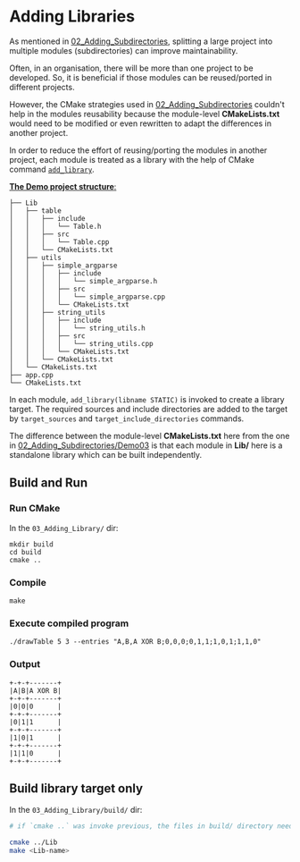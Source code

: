 # Adding Libraries

As mentioned in [02_Adding_Subdirectories](https://github.com/JayLooi/learn-cmake/tree/master/02_Adding_Subdirectories), splitting a large project into multiple modules (subdirectories) can improve maintainability. 

Often, in an organisation, there will be more than one project to be developed. So, it is beneficial if those modules can be reused/ported in different projects. 

However, the CMake strategies used in [02_Adding_Subdirectories](https://github.com/JayLooi/learn-cmake/tree/master/02_Adding_Subdirectories) couldn't help in the modules reusability because the module-level **CMakeLists.txt** would need to be modified or even rewritten to adapt the differences in another project. 

In order to reduce the effort of reusing/porting the modules in another project, each module is treated as a library with the help of CMake command [`add_library`](https://cmake.org/cmake/help/latest/command/add_library.html). 

<u> **The Demo project structure**: </u>
```
├── Lib
│   ├── table
│   │   ├── include
│   │   │   └── Table.h
│   │   ├── src
│   │   │   └── Table.cpp
│   │   └── CMakeLists.txt
│   ├── utils
│   │   ├── simple_argparse
│   │   │   ├── include
│   │   │   │   └── simple_argparse.h
│   │   │   ├── src
│   │   │   │   └── simple_argparse.cpp
│   │   │   └── CMakeLists.txt
│   │   ├── string_utils
│   │   │   ├── include
│   │   │   │   └── string_utils.h
│   │   │   ├── src
│   │   │   │   └── string_utils.cpp
│   │   │   └── CMakeLists.txt
│   │   └── CMakeLists.txt
│   └── CMakeLists.txt
├── app.cpp
└── CMakeLists.txt
```

In each module, `add_library(libname STATIC)` is invoked to create a library target. The required sources and include directories are added to the target by `target_sources` and `target_include_directories` commands. 

The difference between the module-level **CMakeLists.txt** here from the one in [02_Adding_Subdirectories/Demo03](https://github.com/JayLooi/learn-cmake/tree/master/02_Adding_Subdirectories/Demo03) is that each module in **Lib/** here is a standalone library which can be built independently. 

## Build and Run

### Run CMake

In the `03_Adding_Library/` dir: 

```
mkdir build
cd build
cmake ..
```

### Compile

```
make
```

### Execute compiled program

```
./drawTable 5 3 --entries "A,B,A XOR B;0,0,0;0,1,1;1,0,1;1,1,0"
```
### Output
```
+-+-+-------+
|A|B|A XOR B|
+-+-+-------+
|0|0|0      |
+-+-+-------+
|0|1|1      |
+-+-+-------+
|1|0|1      |
+-+-+-------+
|1|1|0      |
+-+-+-------+
```

## Build library target only

In the `03_Adding_Library/build/` dir: 

```bash
# if `cmake ..` was invoke previous, the files in build/ directory need to be removed with command `rm -r *`

cmake ../Lib
make <Lib-name>
```

